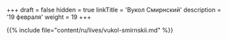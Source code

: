 +++
draft = false
hidden = true
linkTitle = 'Вукол Смирнский'
description = '19 февраля'
weight = 19
+++

{{% include file="content/ru/lives/vukol-smirnskii.md" %}}
